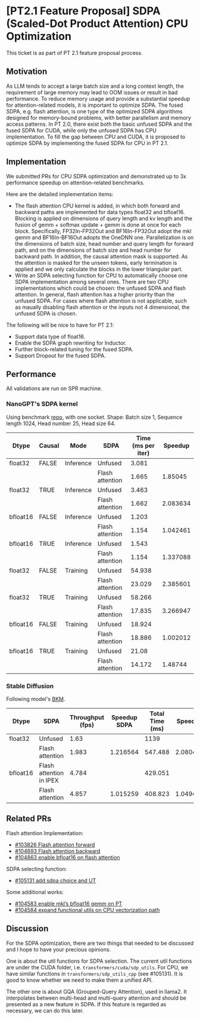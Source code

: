 # [PT2.1 Feature Proposal] SDPA (Scaled-Dot Product Attention) CPU Optimization

This ticket is as part of PT 2.1 feature proposal process.

## **Motivation**
As LLM tends to accept a large batch size and a long context length, the requirement of large memory may lead to OOM issues or result in bad performance. To reduce memory usage and provide a substantial speedup for attention-related models, it is important to optimize SDPA. The fused SDPA, e.g. flash attention, is one type of the optimized SDPA algorithms designed for memory-bound problems, with better parallelism and memory access patterns. In PT 2.0, there exist both the basic unfused SDPA and the fused SDPA for CUDA, while only the unfused SDPA has CPU implementation. To fill the gap between CPU and CUDA, it is proposed to optimize SDPA by implementing the fused SDPA for CPU in PT 2.1.

## **Implementation**
We submitted PRs for CPU SDPA optimization and demonstrated up to 3x performance speedup on attention-related benchmarks.

Here are the detailed implementation items:

*   The flash attention CPU kernel is added, in which both forward and backward paths are implemented for data types float32 and bfloat16. Blocking is applied on dimensions of query length and kv length and the fusion of gemm + softmax update + gemm is done at once for each block. Specifically, FP32In-FP32Out and BF16In-FP32Out adopt the mkl gemm and BF16In-BF16Out adopts the OneDNN one. Parallelization is on the dimensions of batch size, head number and query length for forward path, and on the dimensions of batch size and head number for backward path. In addition, the causal attention mask is supported. As the attention is masked for the unseen tokens, early termination is applied and we only calculate the blocks in the lower triangular part.
*   Write an SDPA selecting function for CPU to automatically choose one SDPA implementation among several ones. There are two CPU implementations which could be chosen: the unfused SDPA and flash attention. In general, flash attention has a higher priority than the unfused SDPA. For cases where flash attention is not applicable, such as maually disabling flash attention or the inputs not 4 dimensional, the unfused SDPA is chosen.

The following will be nice to have for PT 2.1:

*   Support data type of float16.
*   Enable the SDPA graph rewriting for Inductor.
*   Further block-related tuning for the fused SDPA.
*   Support Dropout for the fused SDPA.


## **Performance**
All validations are run on SPR machine.

### NanoGPT's SDPA kernel
Using benchmark [repo](https://github.com/mingfeima/bench_sdpa/blob/main/README.md), with one socket.
Shape: Batch size 1, Sequence length 1024, Head number 25, Head size 64.

| Dtype    | Causal   | Mode      | SDPA            | Time (ms per iter) | Speedup |
| -------- | -------- | -------   | -------         | -------            | ------- |
| float32  | FALSE    | Inference | Unfused         | 3.081              |         |
|          |          |           | Flash attention | 1.665              | 1.85045 |
| float32  | TRUE     | Inference | Unfused         | 3.463              |         |
|          |          |           | Flash attention | 1.662              | 2.083634|
| bfloat16 | FALSE    | Inference | Unfused         | 1.203              |         |
|          |          |           | Flash attention | 1.154              | 1.042461|
| bfloat16 | TRUE     | Inference | Unfused         | 1.543              |         |
|          |          |           | Flash attention | 1.154              | 1.337088|
| float32  | FALSE    | Training  | Unfused         | 54.938             |         |
|          |          |           | Flash attention | 23.029             | 2.385601|
| float32  | TRUE     | Training  | Unfused         | 58.266             |         |
|          |          |           | Flash attention | 17.835             | 3.266947|
| bfloat16 | FALSE    | Training  | Unfused         | 18.924             |         |
|          |          |           | Flash attention | 18.886             | 1.002012|
| bfloat16 | TRUE     | Training  | Unfused         | 21.08              |         |
|          |          |           | Flash attention | 14.172             | 1.48744 |

### Stable Diffusion
Following model's [BKM](https://github.com/intel-innersource/frameworks.ai.models.intel-models/blob/develop/quickstart/diffusion/pytorch/stable_diffusion/inference/cpu/README.md).

| Dtype    | SDPA                    | Throughput (fps) | Speedup SDPA | Total Time (ms) | Speedup |
| -------- | --------                | -------          | -------      | -------         | ------- |
| float32  | Unfused                 | 1.63             |              | 1139            |         |
|          | Flash attention         | 1.983            | 1.216564     | 547.488         | 2.080411|
| bfloat16 | Flash attention in IPEX | 4.784            |              | 429.051         |         |
|          | Flash attention         | 4.857            | 1.015259     | 408.823         | 1.049479|

## **Related PRs**
Flash attention Implementation:
*   [#103826 Flash attention forward](https://github.com/pytorch/pytorch/pull/103826)
*   [#104693 Flash attention backward](https://github.com/pytorch/pytorch/pull/103826)
*   [#104863 enable bfloat16 on flash attention](https://github.com/pytorch/pytorch/pull/104863)

SDPA selecting function:
*   [#105131 add sdpa choice and UT](https://github.com/pytorch/pytorch/pull/105131)

Some additional works:
*   [#104583 enable mkl’s bfloat16 gemm on PT](https://github.com/pytorch/pytorch/pull/104583)
*   [#104584 expand functional utils on CPU vectorization path](https://github.com/pytorch/pytorch/pull/104584)

## **Discussion**

For the SDPA optimization, there are two things that needed to be discussed and I hope to have your precious opinions.

One is about the util functions for SDPA selection. The current util functions are under the CUDA folder, i.e. `transformers/cuda/sdp_utils`. For CPU, we have similar functions in `transformers/sdp_utils_cpp` (see #105131). It is good to know whether we need to make them a unified API.

The other one is about GQA (Grouped-Query Attention), used in llama2. It interpolates between multi-head and multi-query attention and should be presented as a new feature in SDPA. If this feature is regarded as necessary, we can do this later.

